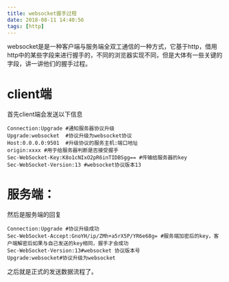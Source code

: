 ```yaml
---
title: websocket握手过程
date: 2018-08-11 14:40:56
tags: [http]
---
```


websocket是是一种客户端与服务端全双工通信的一种方式，它基于http，借用http中的某些字段来进行握手的，不同的浏览器实现不同，但是大体有一些关键的字段，讲一讲他们的握手过程。
<!--more-->
# client端
首先client端会发送以下信息
```
Connection:Upgrade #通知服务器协议升级
Upgrade:websocket  #协议升级为websocket协议
Host:0.0.0.0:9501  #升级协议的服务主机:端口地址
origin:xxxx #用于给服务器判断是否接受握手
Sec-WebSocket-Key:K8o1cNIxO2pR6inTIDBSgg== #传输给服务器的key
Sec-WebSocket-Version:13 #websocket协议版本13
```
# 服务端：
然后是服务端的回复
```
Connection:Upgrade #协议升级成功
Sec-WebSocket-Accept:GnoYH/ip/ZMh+a5rX5P/YR6e68g= #服务端加密后的key，客户端解密后如果与自己发送的key相同，握手才会成功
Sec-WebSocket-Version:13#websocket 协议版本号
Upgrade:websocket#协议升级为websocket
```
之后就是正式的发送数据流程了。